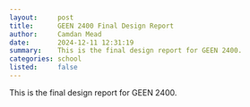 ```yaml
---
layout:     post
title:      GEEN 2400 Final Design Report
author:     Camdan Mead
date:       2024-12-11 12:31:19
summary:    This is the final design report for GEEN 2400.
categories: school
listed:     false
---
```


This is the final design report for GEEN 2400.